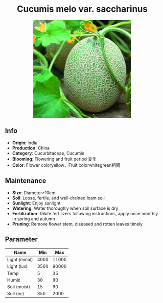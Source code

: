 <h1 align='center'>Cucumis melo var. saccharinus</h1>
<p align="center">
    <img 
        align='center'
        width='320'
        src="../images/cucumis melo var saccharinus.png" 
        alt='Cucumis melo var. saccharinus' />
</p>

## Info

 - **Origin**: India
 - **Production**: China
 - **Category**: Cucurbitaceae, Cucumis
 - **Blooming**: Flowering and fruit period 夏季
 - **Color**: Flower coloryellow，Fruit colorwhitegreen相间

## Maintenance

 - **Size**: Diameter≥10cm
 - **Soil**: Loose, fertile, and well-drained loam soil
 - **Sunlight**: Enjoy sunlight
 - **Watering**: Water thoroughly when soil surface is dry
 - **Fertilization**: Dilute fertilizers following instructions, apply once monthly in spring and autumn
 - **Pruning**: Remove flower stem, diseased and rotten leaves timely

## Parameter

| Name         | Min  | Max   |
|--------------|------|-------|
| Light (mmol) | 4000 | 11000  |
| Light (lux)  | 3500 | 90000 |
| Temp         | 5    | 35    |
| Humid        | 30   | 80    |
| Soil (moist) | 15   | 60    |
| Soil (ec)    | 350  | 2000  |